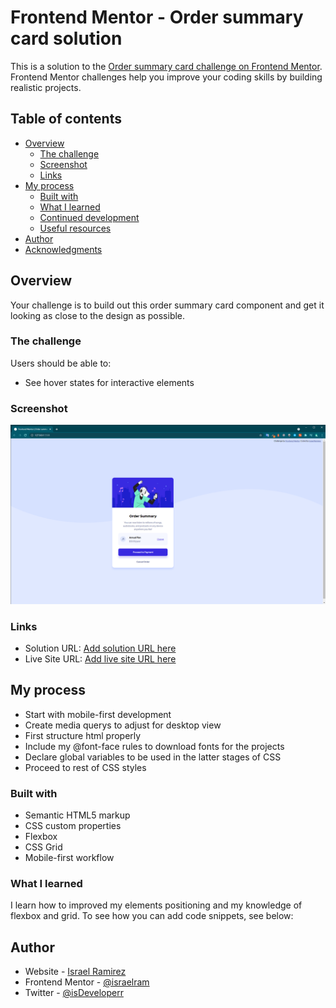 # Frontend Mentor - Order summary card solution

This is a solution to the [Order summary card challenge on Frontend Mentor](https://www.frontendmentor.io/challenges/order-summary-component-QlPmajDUj). Frontend Mentor challenges help you improve your coding skills by building realistic projects. 

## Table of contents

- [Overview](#overview)
  - [The challenge](#the-challenge)
  - [Screenshot](#screenshot)
  - [Links](#links)
- [My process](#my-process)
  - [Built with](#built-with)
  - [What I learned](#what-i-learned)
  - [Continued development](#continued-development)
  - [Useful resources](#useful-resources)
- [Author](#author)
- [Acknowledgments](#acknowledgments)

## Overview
Your challenge is to build out this order summary card component and get it looking as close to the design as possible.

### The challenge

Users should be able to:

- See hover states for interactive elements

### Screenshot

![](./images/frontendmentorimage.png)

### Links

- Solution URL: [Add solution URL here](https://your-solution-url.com)
- Live Site URL: [Add live site URL here](https://your-live-site-url.com)

## My process

- Start with mobile-first development
- Create media querys to adjust for desktop view
- First structure html properly
- Include my @font-face rules to download fonts for the projects
- Declare global variables to be used in the latter stages of CSS
- Proceed to rest of CSS styles

### Built with

- Semantic HTML5 markup
- CSS custom properties
- Flexbox
- CSS Grid
- Mobile-first workflow

### What I learned

I learn how to improved my elements positioning and my knowledge of flexbox and grid.
To see how you can add code snippets, see below:

## Author

- Website - [Israel Ramirez](https://isra.netlify.app/)
- Frontend Mentor - [@israelram](https://www.frontendmentor.io/profile/israelram)
- Twitter - [@isDeveloperr](https://www.twitter.com/isDeveloperr)
